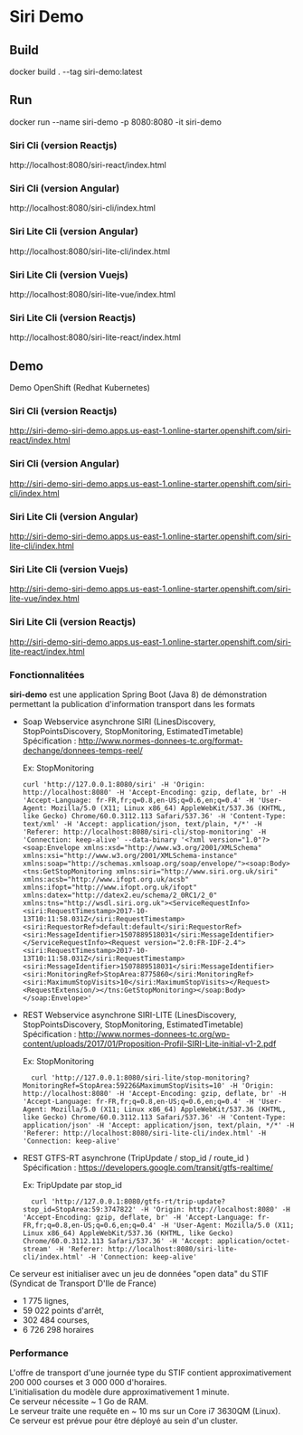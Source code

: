 # Siri Demo

## Build
docker build . --tag siri-demo:latest

## Run
docker run --name siri-demo -p 8080:8080 -it siri-demo

### Siri Cli (version Reactjs)
http://localhost:8080/siri-react/index.html

### Siri Cli (version Angular)
http://localhost:8080/siri-cli/index.html

### Siri Lite Cli (version Angular)
http://localhost:8080/siri-lite-cli/index.html

### Siri Lite Cli (version Vuejs)
http://localhost:8080/siri-lite-vue/index.html

### Siri Lite Cli (version Reactjs)
http://localhost:8080/siri-lite-react/index.html

## Demo
Demo OpenShift (Redhat Kubernetes) 

### Siri Cli (version Reactjs)
http://siri-demo-siri-demo.apps.us-east-1.online-starter.openshift.com/siri-react/index.html

### Siri Cli (version Angular)
http://siri-demo-siri-demo.apps.us-east-1.online-starter.openshift.com/siri-cli/index.html

### Siri Lite Cli (version Angular)
http://siri-demo-siri-demo.apps.us-east-1.online-starter.openshift.com/siri-lite-cli/index.html

### Siri Lite Cli (version Vuejs)
http://siri-demo-siri-demo.apps.us-east-1.online-starter.openshift.com/siri-lite-vue/index.html

### Siri Lite Cli (version Reactjs)
http://siri-demo-siri-demo.apps.us-east-1.online-starter.openshift.com/siri-lite-react/index.html

### Fonctionnalitées

**siri-demo** est une application Spring Boot (Java 8) de démonstration permettant la publication d'information transport dans les formats   

* Soap Webservice asynchrone SIRI (LinesDiscovery, StopPointsDiscovery, StopMonitoring, EstimatedTimetable)  
  Spécification : <http://www.normes-donnees-tc.org/format-dechange/donnees-temps-reel/>


  Ex: StopMonitoring

      curl 'http://127.0.0.1:8080/siri' -H 'Origin: http://localhost:8080' -H 'Accept-Encoding: gzip, deflate, br' -H 'Accept-Language: fr-FR,fr;q=0.8,en-US;q=0.6,en;q=0.4' -H 'User-Agent: Mozilla/5.0 (X11; Linux x86_64) AppleWebKit/537.36 (KHTML, like Gecko) Chrome/60.0.3112.113 Safari/537.36' -H 'Content-Type: text/xml' -H 'Accept: application/json, text/plain, */*' -H 'Referer: http://localhost:8080/siri-cli/stop-monitoring' -H 'Connection: keep-alive' --data-binary '<?xml version="1.0"?><soap:Envelope xmlns:xsd="http://www.w3.org/2001/XMLSchema" xmlns:xsi="http://www.w3.org/2001/XMLSchema-instance" xmlns:soap="http://schemas.xmlsoap.org/soap/envelope/"><soap:Body><tns:GetStopMonitoring xmlns:siri="http://www.siri.org.uk/siri" xmlns:acsb="http://www.ifopt.org.uk/acsb" xmlns:ifopt="http://www.ifopt.org.uk/ifopt" xmlns:datex="http://datex2.eu/schema/2_0RC1/2_0" xmlns:tns="http://wsdl.siri.org.uk"><ServiceRequestInfo><siri:RequestTimestamp>2017-10-13T10:11:58.031Z</siri:RequestTimestamp><siri:RequestorRef>default:default</siri:RequestorRef><siri:MessageIdentifier>1507889518031</siri:MessageIdentifier></ServiceRequestInfo><Request version="2.0:FR-IDF-2.4"><siri:RequestTimestamp>2017-10-13T10:11:58.031Z</siri:RequestTimestamp><siri:MessageIdentifier>1507889518031</siri:MessageIdentifier><siri:MonitoringRef>StopArea:8775860</siri:MonitoringRef><siri:MaximumStopVisits>10</siri:MaximumStopVisits></Request><RequestExtension/></tns:GetStopMonitoring></soap:Body></soap:Envelope>'

* REST Webservice asynchrone SIRI-LITE (LinesDiscovery, StopPointsDiscovery, StopMonitoring, EstimatedTimetable)  
  Spécification : <http://www.normes-donnees-tc.org/wp-content/uploads/2017/01/Proposition-Profil-SIRI-Lite-initial-v1-2.pdf>
    
    Ex: StopMonitoring  

        curl 'http://127.0.0.1:8080/siri-lite/stop-monitoring?MonitoringRef=StopArea:59226&MaximumStopVisits=10' -H 'Origin: http://localhost:8080' -H 'Accept-Encoding: gzip, deflate, br' -H 'Accept-Language: fr-FR,fr;q=0.8,en-US;q=0.6,en;q=0.4' -H 'User-Agent: Mozilla/5.0 (X11; Linux x86_64) AppleWebKit/537.36 (KHTML, like Gecko) Chrome/60.0.3112.113 Safari/537.36' -H 'Content-Type: application/json' -H 'Accept: application/json, text/plain, */*' -H 'Referer: http://localhost:8080/siri-lite-cli/index.html' -H 'Connection: keep-alive'

* REST GTFS-RT asynchrone  (TripUpdate / stop_id / route_id  )  
Spécification : <https://developers.google.com/transit/gtfs-realtime/>
    
    Ex: TripUpdate par stop_id

        curl 'http://127.0.0.1:8080/gtfs-rt/trip-update?stop_id=StopArea:59:3747822' -H 'Origin: http://localhost:8080' -H 'Accept-Encoding: gzip, deflate, br' -H 'Accept-Language: fr-FR,fr;q=0.8,en-US;q=0.6,en;q=0.4' -H 'User-Agent: Mozilla/5.0 (X11; Linux x86_64) AppleWebKit/537.36 (KHTML, like Gecko) Chrome/60.0.3112.113 Safari/537.36' -H 'Accept: application/octet-stream' -H 'Referer: http://localhost:8080/siri-lite-cli/index.html' -H 'Connection: keep-alive' 
 
Ce serveur est initialiser avec un jeu de données "open data" du STIF (Syndicat de Transport D'Ile de France)

* 1 775 lignes,
* 59 022 points d'arrêt,  
* 302 484 courses,
* 6 726 298 horaires  

### Performance
L'offre de transport d'une journée type du STIF contient approximativement 200 000 courses et 3 000 000 d'horaires.  
L'initialisation du modèle dure approximativement 1 minute.  
Ce serveur nécessite ~ 1 Go de RAM.  
Le serveur traite une requête en ~ 10 ms sur un Core i7 3630QM (Linux).  
Ce serveur est prévue pour être déployé au sein d'un cluster.

